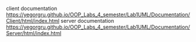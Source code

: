 client documentation
https://yegorgru.github.io/OOP_Labs_4_semester/Lab1UML/Documentation/Client/html/index.html
server documentation
https://yegorgru.github.io/OOP_Labs_4_semester/Lab1UML/Documentation/Server/html/index.html
